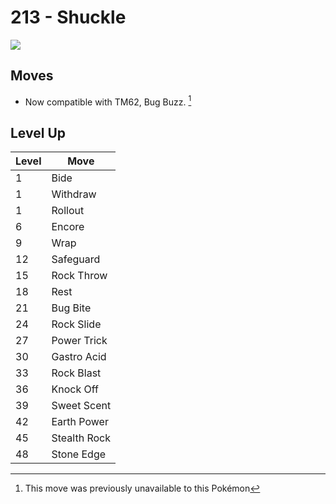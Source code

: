 # 213 - Shuckle
![][213]

## Moves

 - Now compatible with TM62, Bug Buzz. [^1]

## Level Up

Level | Move
---   | ---
  1   | Bide
  1   | Withdraw
  1   | Rollout
  6   | Encore
  9   | Wrap
 12   | Safeguard
 15   | Rock Throw
 18   | Rest
 21   | Bug Bite
 24   | Rock Slide
 27   | Power Trick
 30   | Gastro Acid
 33   | Rock Blast
 36   | Knock Off
 39   | Sweet Scent
 42   | Earth Power
 45   | Stealth Rock
 48   | Stone Edge



[213]: ../img/pokemon/213.png

[^1]: This move was previously unavailable to this Pokémon